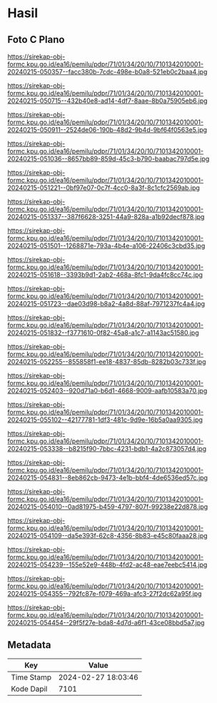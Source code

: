 # Hasil

## Foto C Plano

https://sirekap-obj-formc.kpu.go.id/ea16/pemilu/pdpr/71/01/34/20/10/7101342010001-20240215-050357--facc380b-7cdc-498e-b0a8-521eb0c2baa4.jpg

https://sirekap-obj-formc.kpu.go.id/ea16/pemilu/pdpr/71/01/34/20/10/7101342010001-20240215-050715--432b40e8-ad14-4df7-8aae-8b0a75905eb6.jpg

https://sirekap-obj-formc.kpu.go.id/ea16/pemilu/pdpr/71/01/34/20/10/7101342010001-20240215-050911--2524de06-190b-48d2-9b4d-9bf64f0563e5.jpg

https://sirekap-obj-formc.kpu.go.id/ea16/pemilu/pdpr/71/01/34/20/10/7101342010001-20240215-051036--8657bb89-859d-45c3-b790-baabac797d5e.jpg

https://sirekap-obj-formc.kpu.go.id/ea16/pemilu/pdpr/71/01/34/20/10/7101342010001-20240215-051221--0bf97e07-0c7f-4cc0-8a3f-8c1cfc2569ab.jpg

https://sirekap-obj-formc.kpu.go.id/ea16/pemilu/pdpr/71/01/34/20/10/7101342010001-20240215-051337--387f6628-3251-44a9-828a-a1b92decf878.jpg

https://sirekap-obj-formc.kpu.go.id/ea16/pemilu/pdpr/71/01/34/20/10/7101342010001-20240215-051501--1268871e-793a-4b4e-a106-22406c3cbd35.jpg

https://sirekap-obj-formc.kpu.go.id/ea16/pemilu/pdpr/71/01/34/20/10/7101342010001-20240215-051618--3393b9d1-2ab2-468a-8fc1-9da4fc8cc74c.jpg

https://sirekap-obj-formc.kpu.go.id/ea16/pemilu/pdpr/71/01/34/20/10/7101342010001-20240215-051723--dae03d98-b8a2-4a8d-88af-7971237fc4a4.jpg

https://sirekap-obj-formc.kpu.go.id/ea16/pemilu/pdpr/71/01/34/20/10/7101342010001-20240215-051832--f3771610-0f82-45a8-a1c7-a1143ac51580.jpg

https://sirekap-obj-formc.kpu.go.id/ea16/pemilu/pdpr/71/01/34/20/10/7101342010001-20240215-052255--855858f1-ee18-4837-85db-8282b03c733f.jpg

https://sirekap-obj-formc.kpu.go.id/ea16/pemilu/pdpr/71/01/34/20/10/7101342010001-20240215-052403--920d71a0-b6d1-4668-9009-aafb10583a70.jpg

https://sirekap-obj-formc.kpu.go.id/ea16/pemilu/pdpr/71/01/34/20/10/7101342010001-20240215-055102--42177781-1df3-481c-9d9e-16b5a0aa9305.jpg

https://sirekap-obj-formc.kpu.go.id/ea16/pemilu/pdpr/71/01/34/20/10/7101342010001-20240215-053338--b8215f90-7bbc-4231-bdb1-4a2c873057d4.jpg

https://sirekap-obj-formc.kpu.go.id/ea16/pemilu/pdpr/71/01/34/20/10/7101342010001-20240215-054831--8eb862cb-9473-4e1b-bbf4-4de6536ed57c.jpg

https://sirekap-obj-formc.kpu.go.id/ea16/pemilu/pdpr/71/01/34/20/10/7101342010001-20240215-054010--0ad81975-b459-4797-807f-99238e22d878.jpg

https://sirekap-obj-formc.kpu.go.id/ea16/pemilu/pdpr/71/01/34/20/10/7101342010001-20240215-054109--da5e393f-62c8-4356-8b83-e45c80faaa28.jpg

https://sirekap-obj-formc.kpu.go.id/ea16/pemilu/pdpr/71/01/34/20/10/7101342010001-20240215-054239--155e52e9-448b-4fd2-ac48-eae7eebc5414.jpg

https://sirekap-obj-formc.kpu.go.id/ea16/pemilu/pdpr/71/01/34/20/10/7101342010001-20240215-054355--792fc87e-f079-469a-afc3-27f2dc62a95f.jpg

https://sirekap-obj-formc.kpu.go.id/ea16/pemilu/pdpr/71/01/34/20/10/7101342010001-20240215-054454--29f5f27e-bda8-4d7d-a6f1-43ce08bbd5a7.jpg


## Metadata

| Key        | Value               |
| ---------- | ------------------- |
| Time Stamp | 2024-02-27 18:03:46 |
| Kode Dapil | 7101                |




